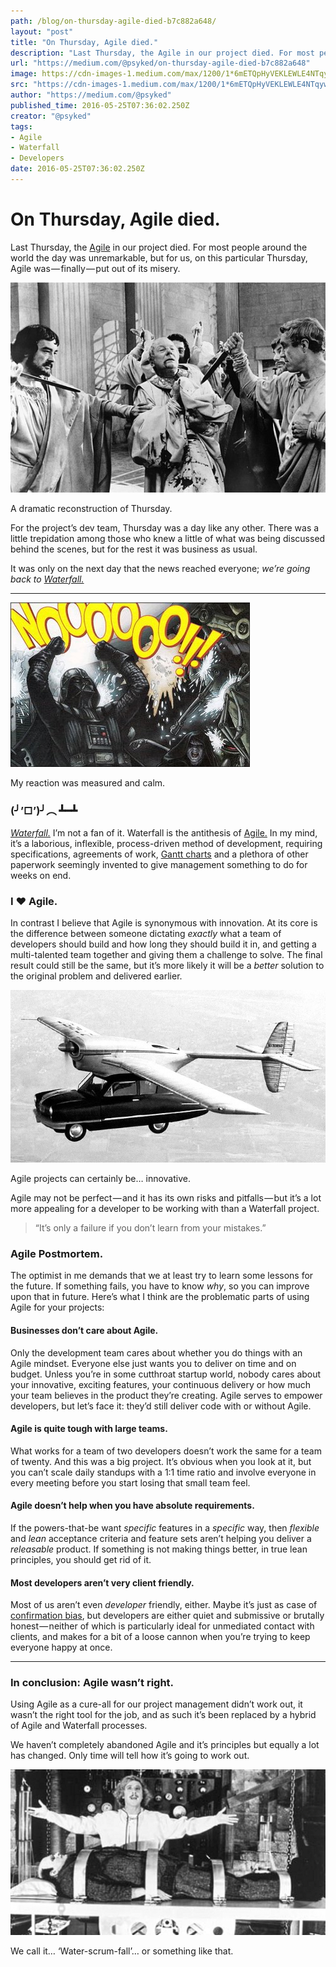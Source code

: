 ```yaml
---
path: /blog/on-thursday-agile-died-b7c882a648/
layout: "post"
title: "On Thursday, Agile died."
description: "Last Thursday, the Agile in our project died. For most people around the world the day was unremarkable, but for us, on this particular Thursday, Agile was — finally — put out of its misery. For the…"
url: "https://medium.com/@psyked/on-thursday-agile-died-b7c882a648"
image: https://cdn-images-1.medium.com/max/1200/1*6mETQpHyVEKLEWLE4NTqyw.jpeg
src: "https://cdn-images-1.medium.com/max/1200/1*6mETQpHyVEKLEWLE4NTqyw.jpeg"
author: "https://medium.com/@psyked"
published_time: 2016-05-25T07:36:02.250Z
creator: "@psyked"
tags:
- Agile
- Waterfall
- Developers
date: 2016-05-25T07:36:02.250Z
---
```


# On Thursday, Agile died.

Last Thursday, the [Agile](https://en.wikipedia.org/wiki/Agile_software_development#The_Agile_Manifesto) in our project died. For most people around the world the day was unremarkable, but for us, on this particular Thursday, Agile was — finally — put out of its misery.

![](1*6mETQpHyVEKLEWLE4NTqyw.jpeg)

A dramatic reconstruction of Thursday.

For the project’s dev team, Thursday was a day like any other. There was a little trepidation among those who knew a little of what was being discussed behind the scenes, but for the rest it was business as usual.

It was only on the next day that the news reached everyone; _we’re going back to_ [_Waterfall._](https://en.wikipedia.org/wiki/Waterfall_model)

---

![](1*qrJxkWHeejk82ByCR_7Bng.jpeg)

My reaction was measured and calm.

### (╯’□’)╯︵ ┻━┻

[_Waterfall._](https://en.wikipedia.org/wiki/Waterfall_model) I’m not a fan of it. Waterfall is the antithesis of [Agile.](https://en.wikipedia.org/wiki/Agile_software_development#The_Agile_Manifesto) In my mind, it’s a laborious, inflexible, process-driven method of development, requiring specifications, agreements of work, [Gantt charts](https://en.wikipedia.org/wiki/Gantt_chart) and a plethora of other paperwork seemingly invented to give management something to do for weeks on end.

### I ❤ Agile.

In contrast I believe that Agile is synonymous with innovation. At its core is the difference between someone dictating _exactly_ what a team of developers should build and how long they should build it in, and getting a multi-talented team together and giving them a challenge to solve. The final result could still be the same, but it’s more likely it will be a _better_ solution to the original problem and delivered earlier.

![](1*fgXk0A9zOgm2WxeXqmzoHw.jpeg)

Agile projects can certainly be… innovative.

Agile may not be perfect — and it has its own risks and pitfalls — but it’s a lot more appealing for a developer to be working with than a Waterfall project.

> “It’s only a failure if you don’t learn from your mistakes.”

### **Agile Postmortem**.

The optimist in me demands that we at least try to learn some lessons for the future. If something fails, you have to know _why_, so you can improve upon that in future. Here’s what I think are the problematic parts of using Agile for your projects:

#### Businesses don’t care about Agile.

Only the development team cares about whether you do things with an Agile mindset. Everyone else just wants you to deliver on time and on budget. Unless you’re in some cutthroat startup world, nobody cares about your innovative, exciting features, your continuous delivery or how much your team believes in the product they’re creating. Agile serves to empower developers, but let’s face it: they’d still deliver code with or without Agile.

#### Agile is quite tough with large teams.

What works for a team of two developers doesn’t work the same for a team of twenty. And this was a big project. It’s obvious when you look at it, but you can’t scale daily standups with a 1:1 time ratio and involve everyone in every meeting before you start losing that small team feel.

#### Agile doesn’t help when you have absolute requirements.

If the powers-that-be want _specific_ features in a _specific_ way, then _flexible_ and _lean_ acceptance criteria and feature sets aren’t helping you deliver a _releasable_ product. If something is not making things better, in true lean principles, you should get rid of it.

#### Most developers aren’t very client friendly.

Most of us aren’t even _developer_ friendly, either. Maybe it’s just as case of [confirmation bias](https://www.sciencedaily.com/terms/confirmation_bias.htm), but developers are either quiet and submissive or brutally honest — neither of which is particularly ideal for unmediated contact with clients, and makes for a bit of a loose cannon when you’re trying to keep everyone happy at once.

---

### In conclusion: Agile wasn’t right.

Using Agile as a cure-all for our project management didn’t work out, it wasn’t the right tool for the job, and as such it’s been replaced by a hybrid of Agile and Waterfall processes.

We haven’t completely abandoned Agile and it’s principles but equally a lot has changed. Only time will tell how it’s going to work out.

![](1*H5RijrDJVBPHPHgg7jNlzw.jpeg)

We call it… ‘Water-scrum-fall’… or something like that.